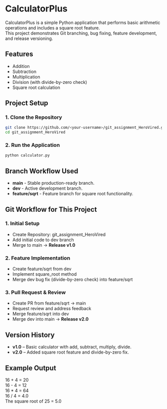 # CalculatorPlus

CalculatorPlus is a simple Python application that performs basic arithmetic operations and includes a square root feature.  
This project demonstrates Git branching, bug fixing, feature development, and release versioning.

## Features
- Addition
- Subtraction
- Multiplication
- Division (with divide-by-zero check)
- Square root calculation


## Project Setup

### 1. Clone the Repository
```bash
git clone https://github.com/<your-username>/git_assignment_HeroVired.git
cd git_assignment_HeroVired
```

### 2. Run the Application
```bash
python calculator.py
```
## Branch Workflow Used
- **main** - Stable production-ready branch.
- **dev** - Active development branch.
- **feature/sqrt** - Feature branch for square root functionality.

## Git Workflow for This Project

### 1. Initial Setup
- Create Repository: git_assignment_HeroVired
- Add initial code to dev branch
- Merge to main → **Release v1.0**

### 2. Feature Implementation
- Create feature/sqrt from dev
- Implement square_root method
- Merge dev bug fix (divide-by-zero check) into feature/sqrt

### 3. Pull Request & Review
- Create PR from feature/sqrt → main
- Request review and address feedback
- Merge feature/sqrt into dev
- Merge dev into main → **Release v2.0**

## Version History
- **v1.0** – Basic calculator with add, subtract, multiply, divide.
- **v2.0** – Added square root feature and divide-by-zero fix.

## Example Output
16 + 4 = 20  
16 - 4 = 12  
16 * 4 = 64  
16 / 4 = 4.0  
The square root of 25 = 5.0  










